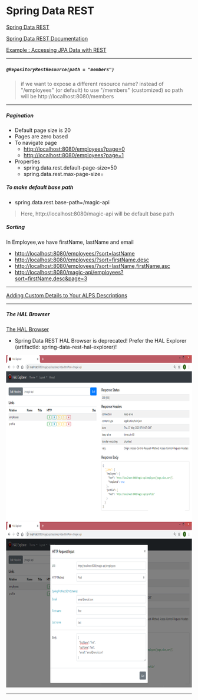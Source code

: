 # Spring Data REST

[Spring Data REST](https://spring.io/projects/spring-data-rest)

[Spring Data REST Documentation](https://spring.io/projects/spring-data-rest#learn)

[Example : Accessing JPA Data with REST](https://spring.io/guides/gs/accessing-data-rest/)

---

##### `@RepositoryRestResource(path = "members")`
> if we want to expose a different resource name?
> instead of "/employees" (or default) to use "/members" (customized)
> so path will be http://localhost:8080/members

---
	
##### Pagination
* Default page size is 20
* Pages are zero based
* To navigate page 
    * [http://localhost:8080/employees?page=0](http://localhost:8080/employees?page=0)
    * [http://localhost:8080/employees?page=1](http://localhost:8080/employees?page=1)
* Properties
    * spring.data.rest.default-page-size=50
    * spring.data.rest.max-page-size=

##### To make default base path
* spring.data.rest.base-path=/magic-api

> Here, http://localhost:8080/magic-api will be default base path
	
##### Sorting
In Employee,we have firstName, lastName and email
* [http://localhost:8080/employees/?sort=lastName](http://localhost:8080/employees/?sort=lastName)
* [http://localhost:8080/employees/?sort=firstName,desc](http://localhost:8080/employees/?sort=firstName,desc)
* [http://localhost:8080/employees/?sort=lastName,firstName,asc](http://localhost:8080/employees/?sort=lastName,firstName,asc)
* [http://localhost:8080/magic-api/employees?sort=firstName,desc&page=3](http://localhost:8080/magic-api/employees?sort=firstName,desc&page=3)

---

[Adding Custom Details to Your ALPS Descriptions](https://docs.spring.io/spring-data/rest/docs/current/reference/html/#metadata.alps.descriptions)

---

##### The HAL Browser

[The HAL Browser](https://docs.spring.io/spring-data/rest/docs/current/reference/html/#tools)
* Spring Data REST HAL Browser is deprecated! Prefer the HAL Explorer (artifactId: spring-data-rest-hal-explorer)!

<img src="src/main/resources/static/images/HAL_Explorer_1.PNG" width="900" height="450">

<img src="src/main/resources/static/images/HAL_Explorer_2.PNG" width="900" height="450">

---
